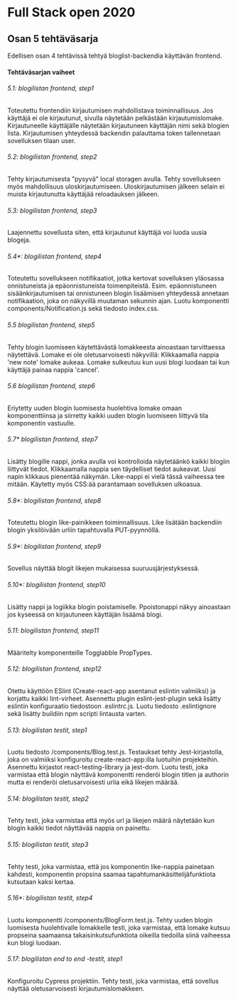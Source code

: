 # Full Stack open 2020
## Osan 5 tehtäväsarja

Edellisen osan 4 tehtävissä tehtyä bloglist-backendia käyttävän frontend.

#### Tehtäväsarjan vaiheet

###### 5.1: blogilistan frontend, step1
Toteutettu frontendiin kirjautumisen mahdollistava toiminnallisuus.
Jos käyttäjä ei ole kirjautunut, sivulla näytetään pelkästään kirjautumislomake.
Kirjautuneelle käyttäjälle näytetään kirjautuneen käyttäjän nimi sekä blogien lista.
Kirjautumisen yhteydessä backendin palauttama token tallennetaan sovelluksen tilaan user.

###### 5.2: blogilistan frontend, step2
Tehty kirjautumisesta "pysyvä" local storagen avulla. 
Tehty sovellukseen myös mahdollisuus uloskirjautumiseen.
Uloskirjautumisen jälkeen selain ei muista kirjautunutta käyttäjää reloadauksen jälkeen.

###### 5.3: blogilistan frontend, step3
Laajennettu sovellusta siten, että kirjautunut käyttäjä voi luoda uusia blogeja.

###### 5.4*: blogilistan frontend, step4
Toteutettu sovellukseen notifikaatiot, jotka kertovat sovelluksen yläosassa onnistuneista ja epäonnistuneista toimenpiteistä. 
Esim. epäonnistuneen sisäänkirjautumisen tai onnistuneen blogin lisäämisen yhteydessä annetaan notifikaation, joka on näkyvillä muutaman sekunnin ajan.
Luotu komponentti components/Notification.js sekä tiedosto index.css.

###### 5.5 blogilistan frontend, step5
Tehty blogin luomiseen käytettävästä lomakkeesta ainoastaan tarvittaessa näytettävä.
Lomake ei ole oletusarvoisesti näkyvillä: Klikkaamalla nappia 'new note' lomake aukeaa.
Lomake sulkeutuu kun uusi blogi luodaan tai kun käyttäjä painaa nappia 'cancel'.

###### 5.6 blogilistan frontend, step6
Eriytetty uuden blogin luomisesta huolehtiva lomake omaan komponenttiinsa ja siirretty kaikki uuden blogin luomiseen liittyvä tila komponentin vastuulle.

###### 5.7* blogilistan frontend, step7
Lisätty blogille nappi, jonka avulla voi kontrolloida näytetäänkö kaikki blogiin liittyvät tiedot.
Klikkaamalla nappia sen täydelliset tiedot aukeavat. Uusi napin klikkaus pienentää näkymän.
Like-nappi ei vielä tässä vaiheessa tee mitään.
Käytetty myös CSS:ää parantamaan sovelluksen ulkoasua.

###### 5.8*: blogilistan frontend, step8
Toteutettu blogin like-painikkeen toiminnallisuus.
Like lisätään backendiin blogin yksilöivään urliin tapahtuvalla PUT-pyynnöllä.

###### 5.9*: blogilistan frontend, step9
Sovellus näyttää blogit likejen mukaisessa suuruusjärjestyksessä.

###### 5.10*: blogilistan frontend, step10
Lisätty nappi ja logiikka blogin poistamiselle.
Ppoistonappi näkyy ainoastaan jos kyseessä on kirjautuneen käyttäjän lisäämä blogi.

###### 5.11: blogilistan frontend, step11
Määritelty komponenteille Togglabble PropTypes.

###### 5.12: blogilistan frontend, step12
Otettu käyttöön ESlint (Create-react-app asentanut eslintin valmiiksi) ja korjattu kaikki lint-virheet.
Asennettu plugin eslint-jest-plugin sekä lisätty eslintin konfiguraatio tiedostoon .eslintrc.js.
Luotu tiedosto .eslintignore sekä lisätty buildiin npm scripti lintausta varten.

###### 5.13: blogilistan testit, step1
Luotu tiedosto /components/Blog.test.js.
Testaukset tehty Jest-kirjastolla, joka on valmiiksi konfiguroitu create-react-app:illa luotuihin projekteihin.
Asennettu kirjastot react-testing-library ja jest-dom.
Luotu testi, joka varmistaa että blogin näyttävä komponentti renderöi blogin titlen ja authorin mutta ei renderöi oletusarvoisesti urlia eikä likejen määrää.

###### 5.14: blogilistan testit, step2
Tehty testi, joka varmistaa että myös url ja likejen määrä näytetään kun blogin kaikki tiedot näyttävää nappia on painettu.

###### 5.15: blogilistan testit, step3
Tehty testi, joka varmistaa, että jos komponentin like-nappia painetaan kahdesti, komponentin propsina saamaa tapahtumankäsittelijäfunktiota kutsutaan kaksi kertaa.

###### 5.16*: blogilistan testit, step4
Luotu komponentti /components/BlogForm.test.js.
Tehty uuden blogin luomisesta huolehtivalle lomakkelle testi, joka varmistaa, että lomake kutsuu propseina saamaansa takaisinkutsufunktiota oikeilla tiedoilla siinä vaiheessa kun blogi luodaan.

###### 5.17: blogilistan end to end -testit, step1
Konfiguroitu Cypress projektiin. 
Tehty testi, joka varmistaa, että sovellus näyttää oletusarvoisesti kirjautumislomakkeen.